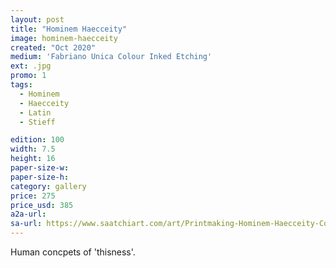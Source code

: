 ```yaml
---
layout: post
title: "Hominem Haecceity"
image: hominem-haecceity
created: "Oct 2020"
medium: 'Fabriano Unica Colour Inked Etching'
ext: .jpg
promo: 1
tags:
  - Hominem
  - Haecceity
  - Latin
  - Stieff

edition: 100
width: 7.5
height: 16
paper-size-w: 
paper-size-h: 
category: gallery
price: 275
price_usd: 385
a2a-url: 
sa-url: https://www.saatchiart.com/art/Printmaking-Hominem-Haecceity-Colour-Inked-Etching-Limited-Edition-of-100-Limited-Edition-of-100/19454/8005881/view
---
```


Human concpets of 'thisness'.